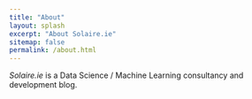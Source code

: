 ```yaml
---
title: "About"
layout: splash
excerpt: "About Solaire.ie"
sitemap: false
permalink: /about.html
---
```


_Solaire.ie_ is a Data Science / Machine Learning consultancy and development blog.
